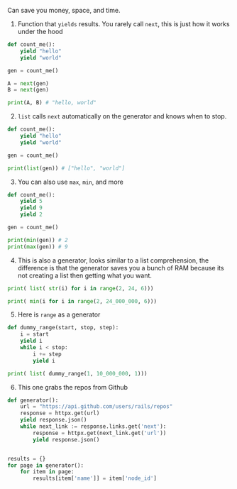 Can save you money, space, and time.

1. Function that `yields` results. You rarely call `next`, this is just how it works under the hood
```python
def count_me():
	yield "hello"
	yield "world"

gen = count_me()

A = next(gen)
B = next(gen)

print(A, B) # "hello, world"
```

2. `list` calls `next` automatically on the generator and knows when to stop.
```python
def count_me():
	yield "hello"
	yield "world"

gen = count_me()

print(list(gen)) # ["hello", "world"]
```

3. You can also use `max`, `min`, and more
```python
def count_me():
	yield 5
	yield 9
	yield 2

gen = count_me()

print(min(gen)) # 2
print(max(gen)) # 9
```

4. This is also a generator, looks similar to a list comprehension, the difference is that the generator saves you a bunch of RAM because its not creating a list then getting what you want.
```python
print( list( str(i) for i in range(2, 24, 6)))

print( min(i for i in range(2, 24_000_000, 6)))
```

5. Here is `range` as a generator
```python
def dummy_range(start, stop, step):
	i = start
	yield i
	while i < stop:
		i += step
		yield i

print( list( dummy_range(1, 10_000_000, 1)))
```

6. This one grabs the repos from Github
```python
def generator():
    url = "https://api.github.com/users/rails/repos"
    response = httpx.get(url)
    yield response.json()
    while next_link := response.links.get('next'):
        response = httpx.get(next_link.get('url'))
        yield response.json()


results = {}
for page in generator():
    for item in page:
        results[item['name']] = item['node_id']
```